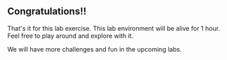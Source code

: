 ## Congratulations!!

That's it for this lab exercise. This lab environment will be alive for 1 hour.
Feel free to play around and explore with it.

We will have more challenges and fun in the upcoming labs.